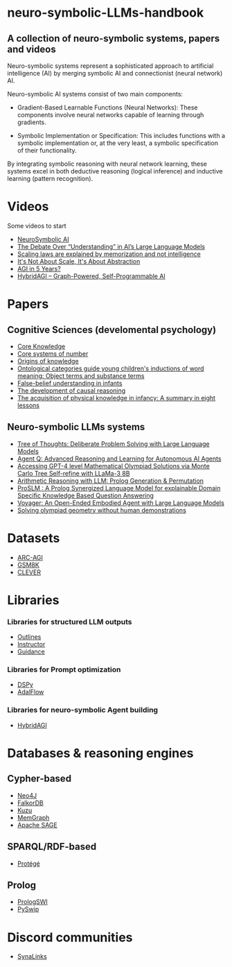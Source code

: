 # neuro-symbolic-LLMs-handbook
## A collection of neuro-symbolic systems, papers and videos

Neuro-symbolic systems represent a sophisticated approach to artificial intelligence (AI) by merging symbolic AI and connectionist (neural network) AI.

Neuro-symbolic AI systems consist of two main components:

- Gradient-Based Learnable Functions (Neural Networks): These components involve neural networks capable of learning through gradients.

- Symbolic Implementation or Specification: This includes functions with a symbolic implementation or, at the very least, a symbolic specification of their functionality.

By integrating symbolic reasoning with neural network learning, these systems excel in both deductive reasoning (logical inference) and inductive learning (pattern recognition).

# Videos

Some videos to start

- [NeuroSymbolic AI](https://www.youtube.com/watch?v=4PuuziOgSU4)
- [The Debate Over “Understanding” in AI’s Large Language Models](https://www.youtube.com/watch?v=O5SLGAWSXMw)
- [Scaling laws are explained by memorization and not intelligence](https://www.youtube.com/watch?si=OrUlJjJHfI6pzVjO&v=rl7B-LHiaNo&feature=youtu.be)
- [It's Not About Scale, It's About Abstraction](https://www.youtube.com/watch?v=s7_NlkBwdj8)
- [AGI in 5 Years?](https://www.youtube.com/watch?v=jSDEsvVdL-E)
- [HybridAGI – Graph-Powered, Self-Programmable AI](https://www.youtube.com/watch?v=6gdYi-UKYTI)

# Papers

## Cognitive Sciences (develomental psychology)

- [Core Knowledge](http://cognitionandculture.net/wp-content/uploads/10.1.1.69.4147.pdf)
- [Core systems of number](http://harvardlds.org/wp-content/uploads/2017/01/feigenson2004-1.pdf)
- [Origins of knowledge](http://harvardlds.org/wp-content/uploads/2017/01/spelke1992-1.pdf)
- [Ontological categories guide young children's inductions of word meaning: Object terms and substance terms](https://montilab.psych.ucla.edu/wp-content/uploads/sites/49/2017/01/Soja_etal_OntologicalCategories.pdf)
- [False-belief understanding in infants](https://www.cell.com/trends/cognitive-sciences/fulltext/S1364-6613(09)00288-5?mobileUi=0&code=cell-site)
- [The development of causal reasoning](https://www.researchgate.net/profile/Deanna-Kuhn/publication/264213251_The_development_of_causal_reasoning/links/5c49d969299bf12be3e06099/The-development-of-causal-reasoning.pdf)
- [The acquisition of physical knowledge in infancy: A summary in eight lessons](http://fitelson.org/woodward/baillargeon.pdf)

## Neuro-symbolic LLMs systems

- [Tree of Thoughts: Deliberate Problem Solving with Large Language Models](https://arxiv.org/abs/2305.10601)
- [Agent Q: Advanced Reasoning and Learning for Autonomous AI Agents](https://arxiv.org/abs/2408.07199)
- [Accessing GPT-4 level Mathematical Olympiad Solutions via Monte Carlo Tree Self-refine with LLaMa-3 8B](https://arxiv.org/abs/2406.07394)
- [Arithmetic Reasoning with LLM: Prolog Generation & Permutation](https://arxiv.org/abs/2405.17893)
- [ProSLM : A Prolog Synergized Language Model for explainable Domain Specific Knowledge Based Question Answering](https://arxiv.org/abs/2409.11589)
- [Voyager: An Open-Ended Embodied Agent with Large Language Models](https://arxiv.org/abs/2305.16291)
- [Solving olympiad geometry without human demonstrations](https://www.nature.com/articles/s41586-023-06747-5)

# Datasets

- [ARC-AGI](https://arcprize.org/)
- [GSM8K](https://paperswithcode.com/dataset/gsm8k)
- [CLEVER](https://cs.stanford.edu/people/jcjohns/clevr/)

# Libraries

### Libraries for structured LLM outputs

- [Outlines](https://github.com/dottxt-ai/outlines)
- [Instructor](https://github.com/instructor-ai/instructor)
- [Guidance](https://github.com/guidance-ai/guidance)

### Libraries for Prompt optimization

- [DSPy](https://github.com/stanfordnlp/dspy)
- [AdalFlow](https://github.com/SylphAI-Inc/AdalFlow)

### Libraries for neuro-symbolic Agent building

- [HybridAGI](https://github.com/SynaLinks/HybridAGI)

# Databases & reasoning engines

## Cypher-based

- [Neo4J](https://github.com/neo4j/neo4j)
- [FalkorDB](https://github.com/FalkorDB/FalkorDB)
- [Kuzu](https://github.com/kuzudb/kuzu)
- [MemGraph](https://github.com/memgraph/memgraph)
- [Apache SAGE](https://github.com/apache/age)

## SPARQL/RDF-based

- [Protégé](https://protegewiki.stanford.edu/wiki/Main_Page)

## Prolog

- [PrologSWI](https://www.swi-prolog.org/)
- [PySwip](https://pypi.org/project/pyswip/)

# Discord communities

- [SynaLinks](https://discord.gg/82nt97uXcM)